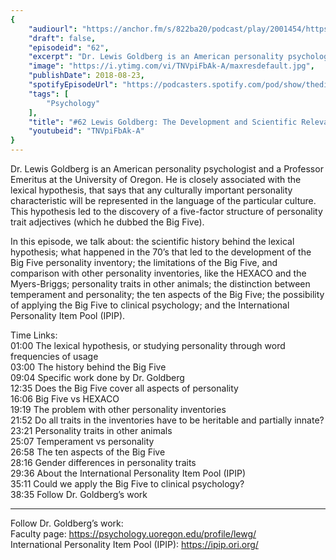 ```yaml
---
{
	"audiourl": "https://anchor.fm/s/822ba20/podcast/play/2001454/https%3A%2F%2Fd3ctxlq1ktw2nl.cloudfront.net%2Fproduction%2F2018-11-29%2F7681146-44100-2-86c3825f430f.mp3",
	"draft": false,
	"episodeid": "62",
	"excerpt": "Dr. Lewis Goldberg is an American personality psychologist and a Professor Emeritus at the University of Oregon. He is closely associated with the lexical hypothesis, that says that any culturally important personality characteristic will be represented in the language of the particular culture. This hypothesis led to the discovery of a five-factor structure of personality trait adjectives (which he dubbed the Big Five).",
	"image": "https://i.ytimg.com/vi/TNVpiFbAk-A/maxresdefault.jpg",
	"publishDate": 2018-08-23,
	"spotifyEpisodeUrl": "https://podcasters.spotify.com/pod/show/thedissenter/episodes/62-Lewis-Goldberg-The-Development-and-Scientific-Relevance-of-the-BIG-FIVE-e2rj3e",
	"tags": [
		"Psychology"
	],
	"title": "#62 Lewis Goldberg: The Development and Scientific Relevance of the BIG FIVE",
	"youtubeid": "TNVpiFbAk-A"
}
---
```

Dr. Lewis Goldberg is an American personality psychologist and a Professor Emeritus at the University of Oregon. He is closely associated with the lexical hypothesis, that says that any culturally important personality characteristic will be represented in the language of the particular culture. This hypothesis led to the discovery of a five-factor structure of personality trait adjectives (which he dubbed the Big Five).

In this episode, we talk about: the scientific history behind the lexical hypothesis; what happened in the 70’s that led to the development of the Big Five personality inventory; the limitations of the Big Five, and comparison with other personality inventories, like the HEXACO and the Myers-Briggs; personality traits in other animals; the distinction between temperament and personality; the ten aspects of the Big Five; the possibility of applying the Big Five to clinical psychology; and the International Personality Item Pool (IPIP). 

Time Links:  
<time>01:00</time> The lexical hypothesis, or studying personality through word frequencies of usage  
<time>03:00</time> The history behind the Big Five    
<time>09:04</time> Specific work done by Dr. Goldberg   
<time>12:35</time> Does the Big Five cover all aspects of personality   
<time>16:06</time> Big Five vs HEXACO    
<time>19:19</time> The problem with other personality inventories    
<time>21:52</time> Do all traits in the inventories have to be heritable and partially innate?    
<time>23:21</time> Personality traits in other animals    
<time>25:07</time> Temperament vs personality    
<time>26:58</time> The ten aspects of the Big Five  
<time>28:16</time> Gender differences in personality traits  
<time>29:36</time> About the International Personality Item Pool (IPIP)  
<time>35:11</time> Could we apply the Big Five to clinical psychology?  
<time>38:35</time> Follow Dr. Goldberg’s work

---

Follow Dr. Goldberg’s work:  
Faculty page: https://psychology.uoregon.edu/profile/lewg/  
International Personality Item Pool (IPIP): https://ipip.ori.org/
